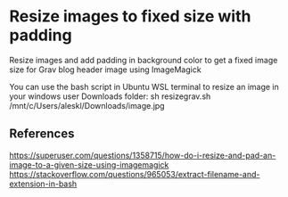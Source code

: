 # Resize images to fixed size with padding
Resize images and add padding in background color to get a fixed image size for Grav blog header image using ImageMagick

You can use the bash script in Ubuntu WSL terminal to resize an image in your windows user Downloads folder:
    sh resizegrav.sh /mnt/c/Users/aleskl/Downloads/image.jpg

## References
https://superuser.com/questions/1358715/how-do-i-resize-and-pad-an-image-to-a-given-size-using-imagemagick
https://stackoverflow.com/questions/965053/extract-filename-and-extension-in-bash
